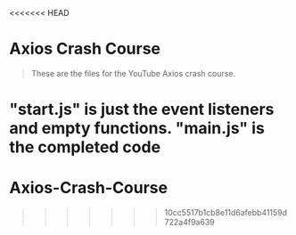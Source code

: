<<<<<<< HEAD
# Axios Crash Course

> These are the files for the YouTube Axios crash course.

"start.js" is just the event listeners and empty functions. "main.js" is the completed code
=======
# Axios-Crash-Course
>>>>>>> 10cc5517b1cb8e11d6afebb41159d722a4f9a639
